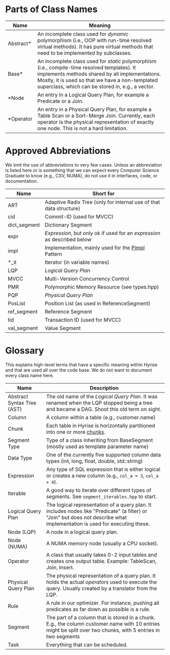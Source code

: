 # Parts of Class Names

| Name      | Meaning                                                                                                                                                                                                                                                |
| --------- | ------------------------------------------------------------------------------------------------------------------------------------------------------------------------------------------------------------------------------------------------------ |
| Abstract* | An incomplete class used for *dynamic* polymorphism (i.e., OOP with run-time resolved virtual methods). It has pure virtual methods that need to be implemented by subclasses.                                                                         |
| Base*     | An incomplete class used for *static* polymorphism (i.e., compile-time resolved templates). It implements methods shared by all implementations. Mostly, it is used so that we have a non-templated superclass, which can be stored in, e.g., a vector. |
| *Node     | An entry in a Logical Query Plan, for example a Predicate or a Join.                                                                                                                                                                                   |
| *Operator | An entry in a Physical Query Plan, for example a Table Scan or a Sort-Merge Join. Currently, each operator is the physical representation of exactly one node. This is not a hard limitation.                                                          |

# Approved Abbreviations

We limit the use of abbreviations to very few cases. Unless an abbreviation is listed here or is something that we can expect every Computer Science Graduate to know (e.g., CSV, NUMA), do not use it in interfaces, code, or documentation.

| Name         | Short for                                                                |
| ------------ | ------------------------------------------------------------------------ |
| ART          | Adaptive Radix Tree (only for internal use of that data structure)       |
| cid          | Commit-ID (used for MVCC)                                                |
| dict_segment | Dictionary Segment                                                       |
| expr         | *Expression*, but only ok if used for an *expression* as described below |
| impl         | Implementation, mainly used for the [Pimpl] Pattern                      |
| *_it         | Iterator (in variable names)                                             |
| LQP          | *Logical Query Plan*                                                     |
| MVCC         | Multi-Version Concurrency Control                                        |
| PMR          | Polymorphic Memory Resource (see types.hpp)                              |
| PQP          | *Physical Query Plan*                                                    |
| PosList      | Position List (as used in ReferenceSegment)                              |
| ref_segment  | Reference Segment                                                        |
| tid          | Transaction ID (used for MVCC)                                           |
| val_segment  | Value Segment                                                            |

[Pimpl]: http://en.cppreference.com/w/cpp/language/pimpl

# Glossary

This explains high-level terms that have a specific meaning within Hyrise and that are used all over the code base. We do not want to document every class name here.

| Name                       | Description                                                                                                                                                                |
| -------------------------- | -------------------------------------------------------------------------------------------------------------------------------------------------------------------------- |
| Abstract Syntax Tree (AST) | The old name of the *Logical Query Plan*. It was renamed when the LQP stopped being a tree and became a DAG. Shoot this old term on sight.                                 |
| Column                     | A column within a table (e.g., customer.name)                                                                                                                              |
| Chunk                      | Each table in Hyrise is horizontally partitioned into one or more [chunks](https://github.com/hyrise/hyrise/wiki/chunk-concept).                                           |
| Segment Type               | Type of a class inheriting from BaseSegment (mostly used as template parameter name)                                                                                       |
| Data Type                  | One of the currently five supported column data types (int, long, float, double, std::string)                                                                              |
| Expression                 | Any type of SQL expression that is either logical or creates a new column (e.g., `col_a = 3`, `col_a + 4`).                                                                |
| Iterable                   | A good way to iterate over different types of segments. See `segment_iterables.hpp` to start.                                                                              |
| Logical Query Plan         | The logical representation of a query plan. It includes nodes like "Predicate" (a filter) or "Join" but does not describe what implementation is used for executing these. |
| Node (LQP)                 | A node in a logical query plan.                                                                                                                                            |
| Node (NUMA)                | A NUMA memory node (usually a CPU socket).                                                                                                                                 |
| Operator                   | A class that usually takes 0-2 input tables and creates one output table. Example: TableScan, Join, Insert.                                                                |
| Physical Query Plan        | The physical representation of a query plan. It holds the actual *operators* used to execute the query. Usually created by a translator from the LQP.                      |
| Rule                       | A rule in our optimizer. For instance, pushing all predicates as far down as possible is a rule.                                                                           |
| Segment                    | The part of a column that is stored in a chunk. E.g., the column customer.name with 10 entries might be split over two chunks, with 5 entries in two segments              | 
| Task                       | Everything that can be scheduled.                                                                                                                                          |
